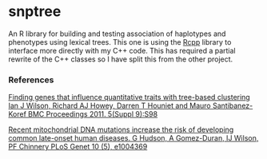 # snptree

An R library for building and testing association of haplotypes and phenotypes using lexical trees.  This one is using the [Rcpp](http://www.rcpp.org/) library to interface more directly with my C++ code.  This has required a partial rewrite of the C++ classes so I have split this from the other project.

### References

[Finding genes that influence quantitative traits with tree-based clustering
Ian J Wilson, Richard AJ Howey, Darren T Houniet and Mauro Santibanez-Koref
BMC Proceedings 2011. 5(Suppl 9):S98](https://bmcproc.biomedcentral.com/articles/10.1186/1753-6561-5-S9-S98)


[Recent mitochondrial DNA mutations increase the risk of developing common late-onset human diseases.  G Hudson, A Gomez-Duran, IJ Wilson, PF Chinnery PLoS Genet 10 (5), e1004369](http://journals.plos.org/plosgenetics/article?id=10.1371/journal.pgen.1004369)

